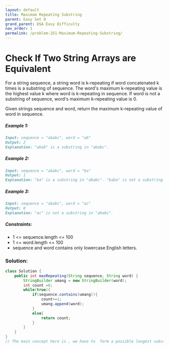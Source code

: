 ```yaml
---
layout: default
title: Maximum Repeating Substring
parent: Easy Set 9
grand_parent: DSA Easy Difficulty
nav_order: 1
permalink: /problem-251-Maximum-Repeating-Substring/
---
```

# Check If Two String Arrays are Equivalent

For a string sequence, a string word is k-repeating if word concatenated k times is a substring of sequence. The word's maximum k-repeating value is the highest value k where word is k-repeating in sequence. If word is not a substring of sequence, word's maximum k-repeating value is 0.

Given strings sequence and word, return the maximum k-repeating value of word in sequence.

##### Example 1:
```markdown
Input: sequence = "ababc", word = "ab"
Output: 2
Explanation: "abab" is a substring in "ababc".
```
##### Example 2:
```markdown
Input: sequence = "ababc", word = "ba"
Output: 1
Explanation: "ba" is a substring in "ababc". "baba" is not a substring in "ababc".
```
##### Example 3:
```markdown
Input: sequence = "ababc", word = "ac"
Output: 0
Explanation: "ac" is not a substring in "ababc".
```
##### Constraints:
* 1 <= sequence.length <= 100
* 1 <= word.length <= 100
* sequence and word contains only lowercase English letters.

### Solution:
```java
class Solution {
    public int maxRepeating(String sequence, String word) {
        StringBuilder umang = new StringBuilder(word);
        int count =0;
        while(true){
            if(sequence.contains(umang)){
                count+=1;
                umang.append(word);
            }
            else{
                return count;
            }
        }
    }
}
// The main concept here is , we have to  form a possible longest substring using concatenated 'word' in 'sequence' and keep increasing our count of repeating ' word'.
```